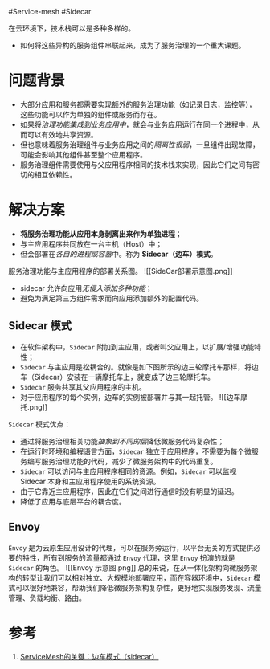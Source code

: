 #Service-mesh #Sidecar


在云环境下，技术栈可以是多种多样的。
- 如何将这些异构的服务组件串联起来，成为了服务治理的一个重大课题。

# 问题背景
- 大部分应用和服务都需要实现额外的服务治理功能（如记录日志，监控等），这些功能可以作为单独的组件或服务而存在。
- 如果将*治理功能集成到业务应用中*，就会与业务应用运行在同一个进程中，从而可以有效地共享资源。
- 但也意味着服务治理组件与业务应用之间的*隔离性很弱*，一旦组件出现故障，可能会影响其他组件甚至整个应用程序。
- 服务治理组件需要使用与父应用程序相同的技术栈来实现，因此它们之间有密切的相互依赖性。

# 解决方案
- **将服务治理功能从应用本身剥离出来作为单独进程**；
- 与主应用程序共同放在一台主机（Host）中；
- 但会部署在*各自的进程或容器*中。称为 **Sidecar（边车）模式**。

服务治理功能与主应用程序的部署关系图。
![[SideCar部署示意图.png]]

- sidecar 允许向应用*无侵入添加多种功能*；
- 避免为满足第三方组件需求而向应用添加额外的配置代码。

## Sidecar 模式

- 在软件架构中，`Sidecar` 附加到主应用，或者叫父应用上，以扩展/增强功能特性；
-  `Sidecar` 与主应用是松耦合的。就像是如下图所示的边三轮摩托车那样，将边车（Sidecar）安装在一辆摩托车上，就变成了边三轮摩托车。
- `Sidecar` 服务共享其父应用程序的主机。
- 对于应用程序的每个实例，边车的实例被部署并与其一起托管。
![[边车摩托.png]]

 `Sidecar` 模式优点：
-   通过将服务治理相关功能*抽象到不同的层*降低微服务代码复杂性；
-   在运行时环境和编程语言方面，`Sidecar` 独立于应用程序，不需要为每个微服务编写服务治理功能的代码，减少了微服务架构中的代码重复。
-   `Sidecar` 可以访问与主应用程序相同的资源。例如，`Sidecar` 可以监视 Sidecar 本身和主应用程序使用的系统资源。
-   由于它靠近主应用程序，因此在它们之间进行通信时没有明显的延迟。
-   降低了应用与底层平台的耦合度。

## Envoy

`Envoy` 是为云原生应用设计的代理，可以在服务旁运行，以平台无关的方式提供必要的特性，所有到服务的流量都通过 `Envoy` 代理，这里 `Envoy` 扮演的就是 `Sidecar` 的角色。
![[Envoy 示意图.png]]
总的来说，在从一体化架构向微服务架构的转型让我们可以相对独立、大规模地部署应用，而在容器环境中，`Sidecar` 模式可以很好地兼容，帮助我们降低微服务架构复杂性，更好地实现服务发现、流量管理、负载均衡、路由。

# 参考
1. [ServiceMesh的关键：边车模式（sidecar）](https://juejin.cn/post/6875610706079645703)